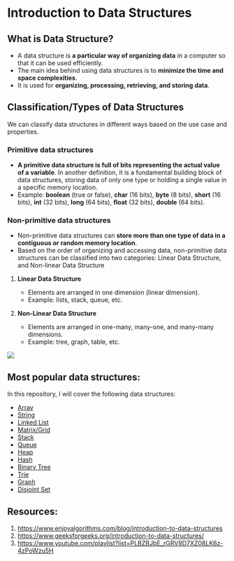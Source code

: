 # Introduction to Data Structures

## What is Data Structure?

* A data structure is **a particular way of organizing data** in a computer so that it can be used efficiently. 
* The main idea behind using data structures is to **minimize the time and space complexities**.
* It is used for **organizing, processing, retrieving, and storing data**.

## Classification/Types of Data Structures

We can classify data structures in different ways based on the use case and properties.

### Primitive data structures
   
   * **A primitive data structure is full of bits representing the actual value of a variable**. In another definition, it is a fundamental building block of data structures, storing data of only one type or holding a single value in a specific memory location.
   * Example: **boolean** (true or false), **char** (16 bits), **byte** (8 bits), **short** (16 bits), **int** (32 bits), **long** (64 bits), **float** (32 bits), **double** (64 bits).

### Non-primitive data structures

  * Non-primitive data structures can **store more than one type of data in a contiguous or random memory location**.
  * Based on the order of organizing and accessing data, non-primitive data structures can be classified into two categories: Linear Data Structure, and Non-linear Data Structure
   
1. **Linear Data Structure**

    * Elements are arranged in one dimension (linear dimension).
    * Example: lists, stack, queue, etc.

2. **Non-Linear Data Structure**

    * Elements are arranged in one-many, many-one, and many-many dimensions.
    * Example: tree, graph, table, etc.

![](https://ucarecdn.com/e9242210-e0c4-43e3-a5d6-85df82166964/)

## Most popular data structures:

In this repository, I will cover the following data structures:

* [Array](./array/)
* [String](./string/)
* [Linked List](./linked_list)
* [Matrix/Grid](./matrix_grid/)
* [Stack](./stack/)
* [Queue](./queue/)
* [Heap](./heap/)
* [Hash](./hash/)
* [Binary Tree](./binary_tree/)
* [Trie](./trie/)
* [Graph](./graph/)
* [Disjoint Set](./disjoint_set)

## Resources:

1. https://www.enjoyalgorithms.com/blog/introduction-to-data-structures
2. https://www.geeksforgeeks.org/introduction-to-data-structures/
3. https://www.youtube.com/playlist?list=PLBZBJbE_rGRV8D7XZ08LK6z-4zPoWzu5H

